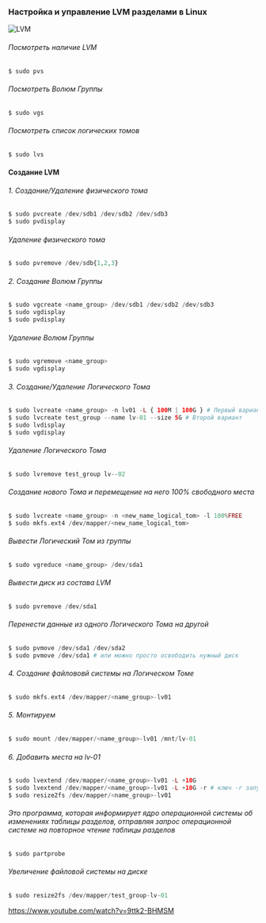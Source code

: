 ### Настройка и управление LVM разделами в Linux

![LVM](https://github.com/user-attachments/assets/f25b220b-7585-449b-b6a6-b2cce02bf425)

######  Посмотреть наличие LVM
```php
$ sudo pvs
```

######  Посмотреть Волюм Группы
```php
$ sudo vgs
```

######  Посмотреть список логических томов
```php
$ sudo lvs
```

#### Создание LVM

###### 1. Создание/Удаление физического тома
```php
$ sudo pvcreate /dev/sdb1 /dev/sdb2 /dev/sdb3
$ sudo pvdisplay
```
###### Удаление физического тома
```php
$ sudo pvremove /dev/sdb{1,2,3}
```

###### 2. Создание Волюм Группы
```php
$ sudo vgcreate <name_group> /dev/sdb1 /dev/sdb2 /dev/sdb3
$ sudo vgdisplay
$ sudo pvdisplay
```

###### Удаление Волюм Группы
```php
$ sudo vgremove <name_group>  
$ sudo vgdisplay
```

###### 3. Создание/Удаление Логического Тома
```php
$ sudo lvcreate <name_group> -n lv01 -L { 100M | 100G } # Первый вариант
$ sudo lvcreate test_group --name lv-01 --size 5G # Второй вариант
$ sudo lvdisplay
$ sudo vgdisplay
```

###### Удаление Логического Тома
```php
$ sudo lvremove test_group lv--02
```

###### Создание нового Тома и перемещение на него 100% свободного места
```php
$ sudo lvcreate <name_group> -n <new_name_logical_tom> -l 100%FREE
$ sudo mkfs.ext4 /dev/mapper/<new_name_logical_tom>
```

###### Вывести Логический Том из группы
```php
$ sudo vgreduce <name_group> /dev/sda1
```

###### Вывести диск из состава LVM
```php
$ sudo pvremove /dev/sda1
```

###### Перенести данные из одного Логического Тома на другой
```php
$ sudo pvmove /dev/sda1 /dev/sda2  
$ sudo pvmove /dev/sda1 # или можно просто освободить нужный диск
```

###### 4. Создание файлововй системы на Логическом Томе
```php
$ sudo mkfs.ext4 /dev/mapper/<name_group>-lv01
```

###### 5. Монтируем
```php
$ sudo mount /dev/mapper/<name_group>-lv01 /mnt/lv-01 
```

###### 6. Добавить места на lv-01
```php
$ sudo lvextend /dev/mapper/<name_group>-lv01 -L +10G  
$ sudo lvextend /dev/mapper/<name_group>-lv01 -L +10G -r # ключ -r запускает resize2fs  
$ sudo resize2fs /dev/mapper/<name_group>-lv01
```


###### Это программа, которая информирует ядро операционной системы об изменениях таблицы разделов,  отправляя запрос операционной системе на повторное чтение таблицы разделов
```php
$ sudo partprobe
```

###### Увеличение файловой системы на диске
```php
$ sudo resize2fs /dev/mapper/test_group-lv-01
```

https://www.youtube.com/watch?v=9ttk2-BHMSM
